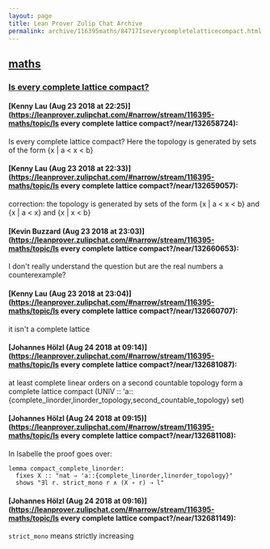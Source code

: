 ```yaml
---
layout: page
title: Lean Prover Zulip Chat Archive 
permalink: archive/116395maths/84717Iseverycompletelatticecompact.html
---
```


## [maths](index.html)
### [Is every complete lattice compact?](84717Iseverycompletelatticecompact.html)

#### [Kenny Lau (Aug 23 2018 at 22:25)](https://leanprover.zulipchat.com/#narrow/stream/116395-maths/topic/Is every complete lattice compact?/near/132658724):
Is every complete lattice compact? Here the topology is generated by sets of the form {x | a < x < b}

#### [Kenny Lau (Aug 23 2018 at 22:33)](https://leanprover.zulipchat.com/#narrow/stream/116395-maths/topic/Is every complete lattice compact?/near/132659057):
correction: the topology is generated by sets of the form {x | a < x < b} and {x | a < x} and {x | x < b}

#### [Kevin Buzzard (Aug 23 2018 at 23:03)](https://leanprover.zulipchat.com/#narrow/stream/116395-maths/topic/Is every complete lattice compact?/near/132660653):
I don't really understand the question but are the real numbers a counterexample?

#### [Kenny Lau (Aug 23 2018 at 23:04)](https://leanprover.zulipchat.com/#narrow/stream/116395-maths/topic/Is every complete lattice compact?/near/132660707):
it isn't a complete lattice

#### [Johannes Hölzl (Aug 24 2018 at 09:14)](https://leanprover.zulipchat.com/#narrow/stream/116395-maths/topic/Is every complete lattice compact?/near/132681087):
at least complete linear orders on a second countable topology form a complete lattice
compact (UNIV :: 'a::{complete_linorder,linorder_topology,second_countable_topology} set)

#### [Johannes Hölzl (Aug 24 2018 at 09:15)](https://leanprover.zulipchat.com/#narrow/stream/116395-maths/topic/Is every complete lattice compact?/near/132681108):
In Isabelle the proof goes over:
```isabelle
lemma compact_complete_linorder:
  fixes X :: "nat ⇒ 'a::{complete_linorder,linorder_topology}"
  shows "∃l r. strict_mono r ∧ (X ∘ r) ⇢ l"
```

#### [Johannes Hölzl (Aug 24 2018 at 09:16)](https://leanprover.zulipchat.com/#narrow/stream/116395-maths/topic/Is every complete lattice compact?/near/132681149):
`strict_mono` means strictly increasing

